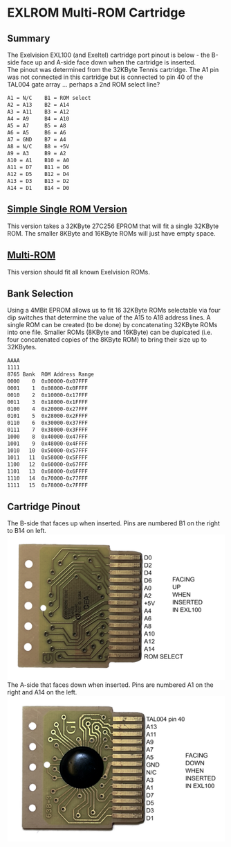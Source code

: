 # EXLROM Multi-ROM Cartridge
## Summary
The Exelvision EXL100 (and Exeltel) cartridge port pinout is below - the B-side face up and A-side face down when the cartridge is inserted.<br>
The pinout was determined from the 32KByte Tennis cartridge.  The A1 pin was not connected in this cartridge but is connected to pin 40 of the TAL004 gate array ... perhaps a 2nd ROM select line?<br>
```
A1 = N/C    B1 = ROM select
A2 = A13    B2 = A14
A3 = A11    B3 = A12
A4 = A9     B4 = A10
A5 = A7     B5 = A8
A6 = A5     B6 = A6
A7 = GND    B7 = A4
A8 = N/C    B8 = +5V
A9 = A3     B9 = A2
A10 = A1    B10 = A0
A11 = D7    B11 = D6
A12 = D5    B12 = D4
A13 = D3    B13 = D2
A14 = D1    B14 = D0
```
## [Simple Single ROM Version](/EXLROM/EXLROM_256Kbit/)
This version takes a 32KByte 27C256 EPROM that will fit a single 32KByte ROM.  The smaller 8KByte and 16KByte ROMs will just have empty space.<br>

## [Multi-ROM](/EXLROM/EXLROM_4Mbit/)
This version should fit all known Exelvision ROMs.<br>

## Bank Selection
Using a 4MBit EPROM allows us to fit 16 32KByte ROMs selectable via four dip switches that determine the value of the A15 to A18 address lines.  A single ROM can be created (to be done) by concatenating 32KByte ROMs into one file.  Smaller ROMs (8KByte and 16KByte) can be duplcated (i.e. four concatenated copies of the 8KByte ROM) to bring their size up to 32KBytes.
```
AAAA 
1111
8765 Bank  ROM Address Range
0000    0  0x00000-0x07FFF
0001    1  0x08000-0x0FFFF
0010    2  0x10000-0x17FFF
0011    3  0x18000-0x1FFFF
0100    4  0x20000-0x27FFF
0101    5  0x28000-0x2FFFF
0110    6  0x30000-0x37FFF
0111    7  0x38000-0x3FFFF
1000    8  0x40000-0x47FFF
1001    9  0x48000-0x4FFFF
1010   10  0x50000-0x57FFF
1011   11  0x58000-0x5FFFF
1100   12  0x60000-0x67FFF
1101   13  0x68000-0x6FFFF
1110   14  0x70000-0x77FFF
1111   15  0x78000-0x7FFFF
```
## Cartridge Pinout
The B-side that faces up when inserted.  Pins are numbered B1 on the right to B14 on left.<br>
![Cartridge B-side](/Images/EXL100_Cartridge_B.jpg)
The A-side that faces down when inserted.  Pins are numbered A1 on the right and A14 on the left.<br>
![Cartridge A-side](/Images/EXL100_Cartridge_A.jpg)
